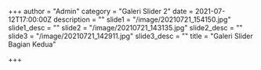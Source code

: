+++
author = "Admin"
category = "Galeri Slider 2"
date = 2021-07-12T17:00:00Z
description = ""
slide1 = "/image/20210721_154150.jpg"
slide1_desc = ""
slide2 = "/image/20210721_143135.jpg"
slide2_desc = ""
slide3 = "/image/20210721_142911.jpg"
slide3_desc = ""
title = "Galeri Slider Bagian Kedua"

+++
